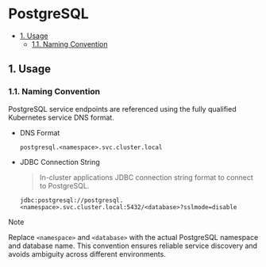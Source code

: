 # PostgreSQL

- [1. Usage](#1-usage)
  - [1.1. Naming Convention](#11-naming-convention)

## 1. Usage

### 1.1. Naming Convention

PostgreSQL service endpoints are referenced using the fully qualified Kubernetes service DNS format.

- DNS Format

  ```plaintext
  postgresql.<namespace>.svc.cluster.local
  ```

- JDBC Connection String
  > In-cluster applications JDBC connection string format to connect to PostgreSQL.

  ```plaintext
  jdbc:postgresql://postgresql.<namespace>.svc.cluster.local:5432/<database>?sslmode=disable
  ```

> [!NOTE]
> Replace `<namespace>` and `<database>` with the actual PostgreSQL namespace and database name. This convention ensures reliable service discovery and avoids ambiguity across different environments.
